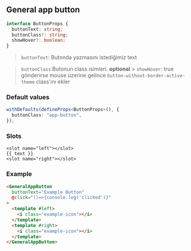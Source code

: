## General app button

```ts
interface ButtonProps {
  buttonText: string;
  buttonClass?: string;
  showHover?: boolean;
}
```

> `buttonText`: Butonda yazmasını istediğimiz text

> `buttonClass`:Butonun class isimleri. **optional** > `showHover`: true gönderirse mouse üzerine gelince `button-without-border-active-theme` class'ını ekler

### Default values

```ts
withDefaults(defineProps<ButtonProps>(), {
  buttonClass: "app-button",
});
```

### Slots

```vue
<slot name="left"></slot>
{{ text }}
<slot name="right"></slot>
```

### Example

```html
<GeneralAppButton
  buttonText="Example Button"
  @click="()=>{console.log('clicked')}"
>
  <template #left>
    <i class="example-icon"></i>
  </template>
  <template #right>
    <i class="example-icon"></i>
  </template>
</GeneralAppButton>
```
